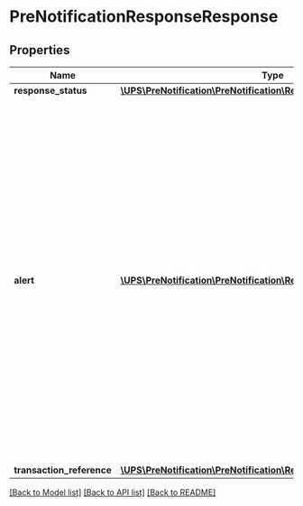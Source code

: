 # PreNotificationResponseResponse

## Properties
Name | Type | Description | Notes
------------ | ------------- | ------------- | -------------
**response_status** | [**\UPS\PreNotification\PreNotification\ResponseResponseStatus**](ResponseResponseStatus.md) |  | 
**alert** | [**\UPS\PreNotification\PreNotification\ResponseAlert[]**](ResponseAlert.md) | Alert Container.  There can be zero to many alert containers with code and description.  **NOTE:** For versions &gt;&#x3D; v2, this element will always be returned as an array. For requests using version &#x3D; v1, this element will be returned as an array if there is more than one object and a single object if there is only 1. | [optional] 
**transaction_reference** | [**\UPS\PreNotification\PreNotification\ResponseTransactionReference**](ResponseTransactionReference.md) |  | [optional] 

[[Back to Model list]](../../README.md#documentation-for-models) [[Back to API list]](../../README.md#documentation-for-api-endpoints) [[Back to README]](../../README.md)

